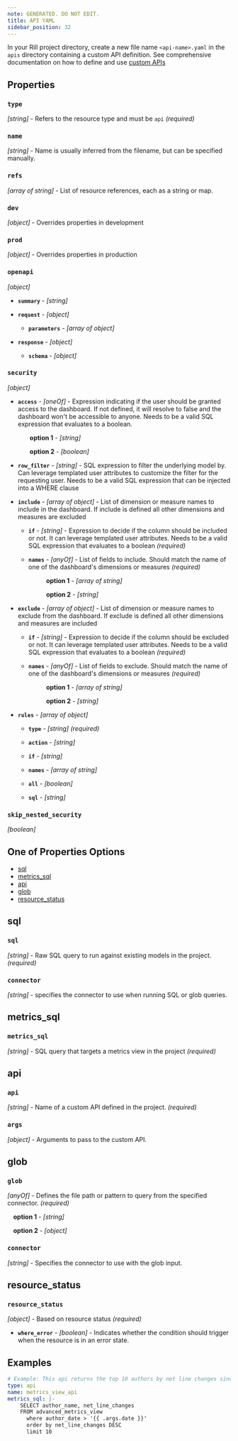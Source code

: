 ```yaml
---
note: GENERATED. DO NOT EDIT.
title: API YAML
sidebar_position: 32
---
```


In your Rill project directory, create a new file name `<api-name>.yaml` in the `apis` directory containing a custom API definition. See comprehensive documentation on how to define and use [custom APIs](/integrate/custom-apis/index.md)

## Properties

### `type`

_[string]_ - Refers to the resource type and must be `api`  _(required)_

### `name`

_[string]_ - Name is usually inferred from the filename, but can be specified manually. 

### `refs`

_[array of string]_ - List of resource references, each as a string or map. 

### `dev`

_[object]_ - Overrides properties in development 

### `prod`

_[object]_ - Overrides properties in production 

### `openapi`

_[object]_  

  - **`summary`** - _[string]_  

  - **`request`** - _[object]_  

    - **`parameters`** - _[array of object]_  

  - **`response`** - _[object]_  

    - **`schema`** - _[object]_  

### `security`

_[object]_  

  - **`access`** - _[oneOf]_ - Expression indicating if the user should be granted access to the dashboard. If not defined, it will resolve to false and the dashboard won't be accessible to anyone. Needs to be a valid SQL expression that evaluates to a boolean. 

    **&nbsp;&nbsp;&nbsp;&nbsp;&nbsp;&nbsp;&nbsp;&nbsp;option 1** - _[string]_ 

    **&nbsp;&nbsp;&nbsp;&nbsp;&nbsp;&nbsp;&nbsp;&nbsp;option 2** - _[boolean]_ 

  - **`row_filter`** - _[string]_ - SQL expression to filter the underlying model by. Can leverage templated user attributes to customize the filter for the requesting user. Needs to be a valid SQL expression that can be injected into a WHERE clause 

  - **`include`** - _[array of object]_ - List of dimension or measure names to include in the dashboard. If include is defined all other dimensions and measures are excluded 

    - **`if`** - _[string]_ - Expression to decide if the column should be included or not. It can leverage templated user attributes. Needs to be a valid SQL expression that evaluates to a boolean  _(required)_

    - **`names`** - _[anyOf]_ - List of fields to include. Should match the name of one of the dashboard's dimensions or measures  _(required)_

      **&nbsp;&nbsp;&nbsp;&nbsp;&nbsp;&nbsp;&nbsp;&nbsp;&nbsp;&nbsp;&nbsp;&nbsp;option 1** - _[array of string]_ 

      **&nbsp;&nbsp;&nbsp;&nbsp;&nbsp;&nbsp;&nbsp;&nbsp;&nbsp;&nbsp;&nbsp;&nbsp;option 2** - _[string]_ 

  - **`exclude`** - _[array of object]_ - List of dimension or measure names to exclude from the dashboard. If exclude is defined all other dimensions and measures are included 

    - **`if`** - _[string]_ - Expression to decide if the column should be excluded or not. It can leverage templated user attributes. Needs to be a valid SQL expression that evaluates to a boolean  _(required)_

    - **`names`** - _[anyOf]_ - List of fields to exclude. Should match the name of one of the dashboard's dimensions or measures  _(required)_

      **&nbsp;&nbsp;&nbsp;&nbsp;&nbsp;&nbsp;&nbsp;&nbsp;&nbsp;&nbsp;&nbsp;&nbsp;option 1** - _[array of string]_ 

      **&nbsp;&nbsp;&nbsp;&nbsp;&nbsp;&nbsp;&nbsp;&nbsp;&nbsp;&nbsp;&nbsp;&nbsp;option 2** - _[string]_ 

  - **`rules`** - _[array of object]_  

    - **`type`** - _[string]_   _(required)_

    - **`action`** - _[string]_  

    - **`if`** - _[string]_  

    - **`names`** - _[array of string]_  

    - **`all`** - _[boolean]_  

    - **`sql`** - _[string]_  

### `skip_nested_security`

_[boolean]_  

## One of Properties Options
- [sql](#sql)
- [metrics_sql](#metrics_sql)
- [api](#api)
- [glob](#glob)
- [resource_status](#resource_status)


## sql



### `sql`

_[string]_ - Raw SQL query to run against existing models in the project.  _(required)_

### `connector`

_[string]_ - specifies the connector to use when running SQL or glob queries. 

## metrics_sql



### `metrics_sql`

_[string]_ - SQL query that targets a metrics view in the project  _(required)_

## api



### `api`

_[string]_ - Name of a custom API defined in the project.  _(required)_

### `args`

_[object]_ - Arguments to pass to the custom API. 

## glob



### `glob`

_[anyOf]_ - Defines the file path or pattern to query from the specified connector.  _(required)_

  **&nbsp;&nbsp;&nbsp;&nbsp;option 1** - _[string]_ 

  **&nbsp;&nbsp;&nbsp;&nbsp;option 2** - _[object]_ 

### `connector`

_[string]_ - Specifies the connector to use with the glob input. 

## resource_status



### `resource_status`

_[object]_ - Based on resource status  _(required)_

  - **`where_error`** - _[boolean]_ - Indicates whether the condition should trigger when the resource is in an error state. 

## Examples

```yaml
# Example: This api returns the top 10 authors by net line changes since the specified date provided in the arguments.
type: api
name: metrics_view_api
metrics_sql: |-
    SELECT author_name, net_line_changes
    FROM advanced_metrics_view
      where author_date > '{{ .args.date }}'
      order by net_line_changes DESC
      limit 10

```

